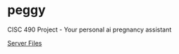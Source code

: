 # peggy
CISC 490 Project - Your personal ai pregnancy assistant

[Server Files](https://github.com/kweaver00/peggy-server)

